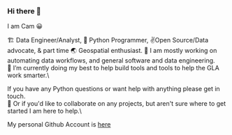 ### Hi there 👋

I am Cam 😀

🏗 Data Engineer/Analyst, 🐍 Python Programmer, ✌️Open Source/Data advocate, & part time 🌏 Geospatial enthusiast.
🔭 I am mostly working on automating data workflows, and general software and data engineering.\
🌱 I’m currently doing my best to help build tools and tools to help the GLA work smarter.\
  

If you have any Python questions or want help with anything please get in touch.\
👯 Or if you'd like to collaborate on any projects, but aren't sure where to get started I am here to help.\

My personal Github Account is [here](https://github.com/Mappboy)

<!--
**CPooleGLA/CPooleGLA** is a ✨ _special_ ✨ repository because its `README.md` (this file) appears on your GitHub profile.

Here are some ideas to get you started:

- 🔭 I’m currently working on ...
- 🌱 I’m currently learning ...
- 👯 I’m looking to collaborate on ...
- 🤔 I’m looking for help with ...
- 💬 Ask me about ...
- 📫 How to reach me: ...
- 😄 Pronouns: ...
- ⚡ Fun fact: ...
-->
